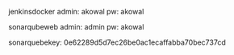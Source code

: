 jenkinsdocker
admin: akowal
pw: akowal

sonarqubeweb
admin: admin
pw: akowal

sonarquebekey:
0e62289d5d7ec26be0ac1ecaffabba70bec737cd
